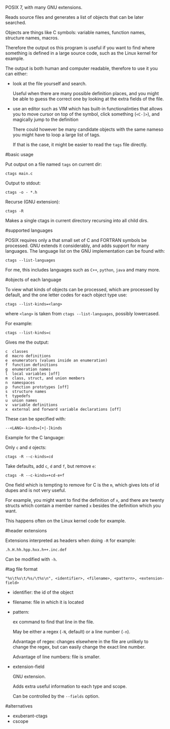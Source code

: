 POSIX 7, with many GNU extensions.

Reads source files and generates a list of objects that can be later searched.

Objects are things like C symbols: variable names, function names, structure names, macros.

Therefore the output os this program is useful if you want to find where something is defined in a large source code,
such as the Linux kernel for example.

The output is both human and computer readable, therefore to use it you can either:

- look at the file yourself and search.

    Useful when there are many possible definition places,
    and you might be able to guess the correct one by looking at the extra fields of the file.

- use an editor such as VIM which has built-in functionalinties that allows you to
    move cursor on top of the symbol, click something (`<C-]>`), and magically jump to the definition

    There could however be many candidate objects with the same nameso you might have to loop a large list of tags.

    If that is the case, it might be easier to read the `tags` file directly.

#basic usage

Put output on a file named `tags` on current dir:

    ctags main.c

Output to stdout:

    ctags -o - *.h

Recurse (GNU extension):

    ctags -R

Makes a single ctags in current directory recursing into all child dirs.

#supported languages

POSIX requires only a that small set of C and FORTRAN symbols be processed.
GNU extends it considerably, and adds support for many languages. The language list on the GNU implementation can be found with:

    ctags --list-languages

For me, this includes languages such as `C++`, `python`, `java` and many more.

#objects of each language

To view what kinds of objects can be processed, which are processed by default,
and the one letter codes for each object type use:

    ctags --list-kinds=<lang>

where `<lang>` is taken from `ctags --list-languages`, possibly lowercased.

For example:

    ctags --list-kinds=c

Gives me the output:

    c  classes
    d  macro definitions
    e  enumerators (values inside an enumeration)
    f  function definitions
    g  enumeration names
    l  local variables [off]
    m  class, struct, and union members
    n  namespaces
    p  function prototypes [off]
    s  structure names
    t  typedefs
    u  union names
    v  variable definitions
    x  external and forward variable declarations [off]

These can be specified with:

    --<LANG>-kinds=[+|-]kinds

Example for the C language:

Only `c` and `d` ojects:

    ctags -R --c-kinds=cd

Take defaults, add `c`, `d` and `f`, but remove `e`:

    ctags -R --c-kinds=+cd-e+f

One field which is tempting to remove for C is the `m`, which gives lots of id dupes
and is not very useful.

For example, you might want to find the definition of `x`,
and there are twenty structs which contain a member
named `x` besides the definition which you want.

This happens often on the Linux kernel code for example.

#header extensions

Extensions interpreted as headers when doing `-R` for example:

    .h.H.hh.hpp.hxx.h++.inc.def

Can be modified with `-h`.

#tag file format

    "%s\t%s\t/%s/\t%s\n", <identifier>, <filename>, <pattern>, <extension-field>

- identifier: the id of the object

- filename: file in which it is located

- pattern:

    ex command to find that line in the file.

    May be either a regex (`-N`, default) or a line number (`-n`).

    Advantage of regex: changes elsewhere in the file are unlikely to change the regex,
    but can easily change the exact line number.

    Advantage of line numbers: file is smaller.

- extension-field

    GNU extension.

    Adds extra useful information to each type and scope.

    Can be controlled by the `--fields` option.

#alternatives

- exuberant-ctags
- cscope

